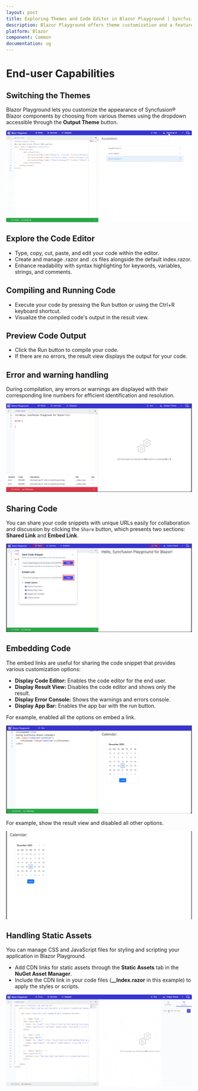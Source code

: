 ```yaml
---
layout: post
title: Exploring Themes and Code Editor in Blazor Playground | Syncfusion
description: Blazor Playground offers theme customization and a feature-rich code editor to simplify the development and testing of Blazor components.
platform: Blazor
component: Common
documentation: ug
---
```


# End-user Capabilities

## Switching the Themes

Blazor Playground lets you customize the appearance of Syncfusion&reg; Blazor components by choosing from various themes using the dropdown accessible through the **Output Theme** button.

![Syncfusion Blazor Playground with theme](images/Output_Theme.gif)

## Explore the Code Editor 

* Type, copy, cut, paste, and edit your code within the editor.
* Create and manage .razor and .cs files alongside the default index.razor.
* Enhance readability with syntax highlighting for keywords, variables, strings, and comments.

## Compiling and Running Code

* Execute your code by pressing the Run button or using the Ctrl+R keyboard shortcut.
* Visualize the compiled code's output in the result view.

## Preview Code Output

* Click the Run button to compile your code.
* If there are no errors, the result view displays the output for your code.

## Error and warning handling

During compilation, any errors or warnings are displayed with their corresponding line numbers for efficient identification and resolution.

![Syncfusion Blazor Playground with error console](images/ErrorConsole.png)

## Sharing Code
You can share your code snippets with unique URLs easily for collaboration and discussion by clicking the `Share` button, which presents two sections: **Shared Link** and **Embed Link**.

![Syncfusion Blazor Playground with save code snippet](images/Save_Snippet.png)

## Embedding Code

The embed links are useful for sharing the code snippet that provides various customization options:
* **Display Code Editor:** Enables the code editor for the end user.
* **Display Result View:** Disables the code editor and shows only the result.
* **Display Error Console:** Shows the warnings and errors console.
* **Display App Bar:** Enables the app bar with the run button.

For example, enabled all the options on embed a link. 

![Syncfusion Blazor Playground with all embed options](images/Embed_enableall.png)

For example, show the result view and disabled all other options.

![Syncfusion Blazor Playground with result view](images/Embed_Result.png)

## Handling Static Assets

You can manage CSS and JavaScript files for styling and scripting your application in Blazor Playground.
* Add CDN links for static assets through the **Static Assets** tab in the **NuGet Asset Manager**.
* Include the CDN link in your code files (**__Index.razor** in this example) to apply the styles or scripts.

![Syncfusion Blazor Playground with static assets](images/static_assets.gif)
